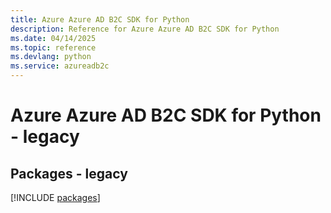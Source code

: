 ```yaml
---
title: Azure Azure AD B2C SDK for Python
description: Reference for Azure Azure AD B2C SDK for Python
ms.date: 04/14/2025
ms.topic: reference
ms.devlang: python
ms.service: azureadb2c
---
```

# Azure Azure AD B2C SDK for Python - legacy
## Packages - legacy
[!INCLUDE [packages](azure-ad-b2c-index.md)]